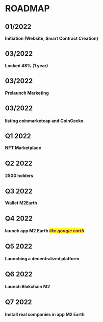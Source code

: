# ROADMAP

## 01/2022

**Initiation (Website, Smart Contract Creation)**

## 03/2022

**Locked 48% (1 year)**

## 03/2022

**Prelaunch Marketing**

## 03/2022

#### listing coinmarketcap  and CoinGecko

## Q1 2022

**NFT Marketplace**

## Q2 2022

#### 2500 holders

## Q3 2022

**Wallet M2Earth**

## Q4 2022

#### launch app M2 Earth _<mark style="color:purple;">**like google earth**</mark>_

## Q5 2022

#### Launching a decentralized platform

## Q6 2022

#### Launch Blokchain M2&#x20;

## Q7 2022

#### Install real companies in app M2 Earth
